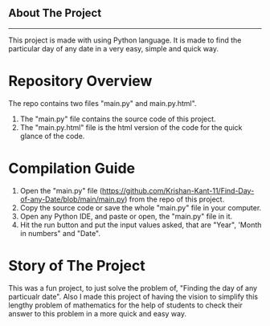 ## About The Project
***

This project is made with using Python language. It is made to find the particular day of any date in a very easy, simple and quick way.

# Repository Overview

The repo contains two files "main.py" and main.py.html".
1. The "main.py" file contains the source code of this project.
2. The "main.py.html" file is the html version of the code for the quick glance of the code.

# Compilation Guide

1. Open the "main.py" file (https://github.com/Krishan-Kant-11/Find-Day-of-any-Date/blob/main/main.py) from the repo of this project.
2. Copy the source code or save the whole "main.py" file in your computer.
3. Open any Python IDE, and paste or open, the "main.py" file in it.
4. Hit the run button and put the input values asked, that are "Year", 'Month in numbers" and "Date".

# Story of The Project

This was a fun project, to just solve the problem of, "Finding the day of any particualr date". Also I made this project of having the vision to simplify this lengthy problem of mathematics for the help of students to check their answer to this problem in a more quick and easy way. 
